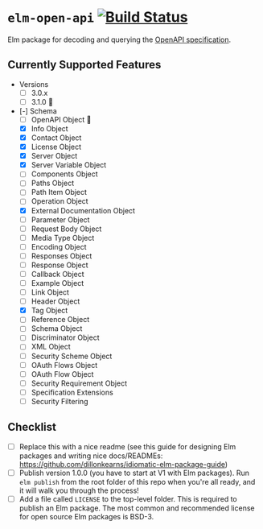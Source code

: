 # `elm-open-api` [![Build Status](https://github.com/wolfadex/elm-open-api/workflows/CI/badge.svg)](https://github.com/wolfadex/elm-open-api/actions?query=branch%3Amain)

Elm package for decoding and querying the [OpenAPI specification](https://www.openapis.org/).

## Currently Supported Features

- Versions
  - [ ] 3.0.x
  - [ ] 3.1.0 🚧
- [-] Schema
  - [ ] OpenAPI Object 🚧
  - [x] Info Object
  - [x] Contact Object
  - [x] License Object
  - [x] Server Object
  - [x] Server Variable Object
  - [ ] Components Object
  - [ ] Paths Object
  - [ ] Path Item Object
  - [ ] Operation Object
  - [x] External Documentation Object
  - [ ] Parameter Object
  - [ ] Request Body Object
  - [ ] Media Type Object
  - [ ] Encoding Object
  - [ ] Responses Object
  - [ ] Response Object
  - [ ] Callback Object
  - [ ] Example Object
  - [ ] Link Object
  - [ ] Header Object
  - [x] Tag Object
  - [ ] Reference Object
  - [ ] Schema Object
  - [ ] Discriminator Object
  - [ ] XML Object
  - [ ] Security Scheme Object
  - [ ] OAuth Flows Object
  - [ ] OAuth Flow Object
  - [ ] Security Requirement Object
  - [ ] Specification Extensions
  - [ ] Security Filtering

## Checklist

- [ ] Replace this with a nice readme (see this guide for designing Elm packages and writing nice docs/READMEs: <https://github.com/dillonkearns/idiomatic-elm-package-guide>)
- [ ] Publish version 1.0.0 (you have to start at V1 with Elm packages). Run `elm publish` from the root folder of this repo when you're all ready, and it will walk you through the process!
- [ ] Add a file called `LICENSE` to the top-level folder. This is required to publish an Elm package. The most common and recommended license for open source Elm packages is BSD-3.
